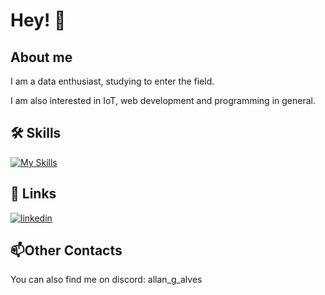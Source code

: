 
# Hey! 👋


## About me
I am a data enthusiast, studying to enter the field. 

I am also interested in IoT, web development and programming in general. 

## 🛠 Skills

[![My Skills](https://skillicons.dev/icons?i=python,r,git,postgres,html,css&theme=dark)](https://skillicons.dev)

## 🔗 Links
[![linkedin](https://img.shields.io/badge/linkedin-0A66C2?style=for-the-badge&logo=linkedin&logoColor=white)](https://www.linkedin.com/in/allan-gabriel-alves-30389125b/)

## 📫Other Contacts
You can also find me on discord: allan_g_alves

